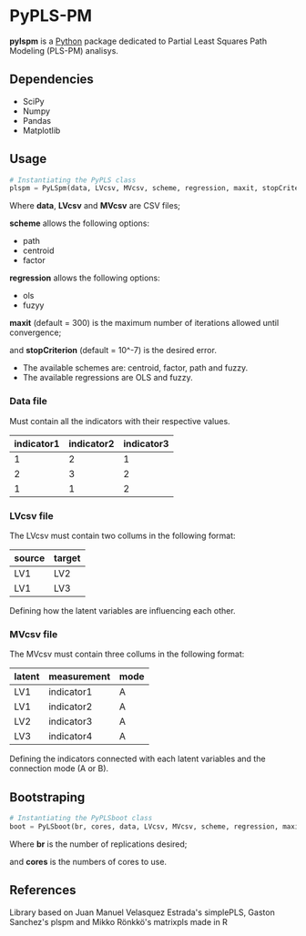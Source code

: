 # PyPLS-PM

**pylspm** is a [Python](http://www.python.org/) package dedicated to Partial Least Squares Path Modeling (PLS-PM) analisys.

## Dependencies

* SciPy
* Numpy
* Pandas
* Matplotlib

## Usage

```python
# Instantiating the PyPLS class
plspm = PyLSpm(data, LVcsv, MVcsv, scheme, regression, maxit, stopCriterion)
```

Where **data**, **LVcsv** and **MVcsv** are CSV files;

**scheme** allows the following options:

* path
* centroid
* factor

**regression** allows the following options:

* ols
* fuzyy

**maxit** (default = 300) is the maximum number of iterations allowed until convergence;

and **stopCriterion** (default = 10^-7) is the desired error.

* The available schemes are: centroid, factor, path and fuzzy.
* The available regressions are OLS and fuzzy.

### Data file

Must contain all the indicators with their respective values.

indicator1 | indicator2 | indicator3
-----------|------------|------------
1 | 2 | 1
2 | 3 | 2
1 | 1 | 2

### LVcsv file

The LVcsv must contain two collums in the following format:

source | target
------ | ------
LV1 | LV2
LV1 | LV3

Defining how the latent variables are influencing each other.

### MVcsv file

The MVcsv must contain three collums in the following format:

latent | measurement | mode
------ | ------------| ----
LV1 | indicator1 | A
LV1 | indicator2 | A
LV2 | indicator3 | A
LV3 | indicator4 | A

Defining the indicators connected with each latent variables and the connection mode (A or B).

## Bootstraping

```python
# Instantiating the PyPLSboot class
boot = PyLSboot(br, cores, data, LVcsv, MVcsv, scheme, regression, maxit, stopCriterion)
```

Where **br** is the number of replications desired;

and **cores** is the numbers of cores to use.

## References

Library based on Juan Manuel Velasquez Estrada's simplePLS, Gaston Sanchez's plspm and Mikko Rönkkö's matrixpls made in R